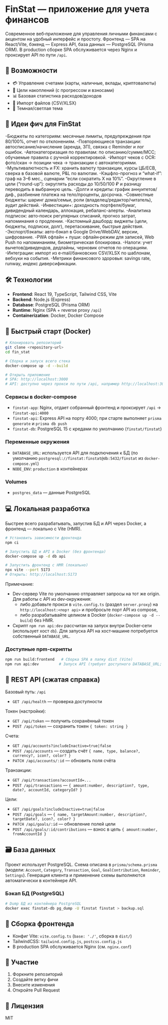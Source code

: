 # FinStat — приложение для учета финансов

Современное веб‑приложение для управления личными финансами с акцентом на удобный интерфейс и простоту. Фронтенд — SPA на React/Vite, бэкенд — Express API, база данных — PostgreSQL (Prisma ORM). В production сборке SPA обслуживается через Nginx и проксирует API по пути `/api`.

## 🚀 Возможности

- 💳 Управление счетами (карты, наличные, вклады, криптовалюты)
- 🎯 Цели накоплений (с прогрессом и взносами)
- 📊 Базовая статистика расходов/доходов
- 📄 Импорт файлов (CSV/XLSX)
- 🌙 Темная/светлая тема



## 🚀 Идеи фич для FinStat
-Бюджеты по категориям: месячные лимиты, предупреждения при 80/100%, отчет по отклонениям.
-Повторяющиеся транзакции: автосписание/начисление (аренда, ЗП), связка с Reminder и лог ошибок.
-Автокатегоризация по правилам: по описанию/сумме/МСС; обучаемые правила с ручной корректировкой.
-Импорт чеков с OCR: фото/скан → позиции чека → транзакции с автокатегориями.
-Мультивалютность и FX: хранить валюту транзакции, курсы ЦБ/ECB, сверка в базовой валюте, P&L по валютам.
-Кэшфло-прогноз и “what-if”: граф на 3–6 мес., сценарии “если сократить X на 10%”.
-Округление в цели (“round-up”): округлять расходы до 10/50/100 ₽ и разницу переводить в выбранную цель.
-Долги и кредиты: график аннуитетов/диф., разбиение платежа на тело/проценты, досрочка.
-Совместные бюджеты: шаринг дома/семьи, роли (владелец/редактор/читатель), аудит действий.
-Инвестиции+: доходность портфеля/бумаг, дивидендный календарь, аллокация, ребаланс-алерты.
-Аналитика подписок: авто‑поиск регулярных списаний, прогноз затрат, напоминания о продлении.
-Кастомный дашборд: виджеты (цели, бюджеты, подписки, долг), перетаскивание, быстрые действия.
-Экспорт/бэкапы: авто‑бэкап в Google Drive/WebDAV, версии, шифрование.
-PWA офлайн + пуши: офлайн‑режим для записей, Web Push по напоминаниям, биометрическая блокировка.
-Налоги: учет вычетов/дивидендов, дедлайны, черновик отчетов по операциям.
-Интеграции: импорт из e‑mail/банковских CSV/XLSX по шаблонам, вебхуки на события.
-Метрики финансового здоровья: savings rate, runway, индекс диверсификации.

## 🛠 Технологии

- **Frontend**: React 19, TypeScript, Tailwind CSS, Vite
- **Backend**: Node.js (Express)
- **Database**: PostgreSQL (Prisma ORM)
- **Runtime**: Nginx (SPA + reverse proxy `/api`)
- **Containerization**: Docker, Docker Compose

## 🐳 Быстрый старт (Docker)

```bash
# Клонировать репозиторий
git clone <repository-url>
cd fin_stat

# Сборка и запуск всего стека
docker-compose up -d --build

# Открыть приложение
# SPA: http://localhost:3000
# API: доступно через прокси по пути /api, например http://localhost:3000/api/health
```

### Сервисы в docker-compose

- `finstat-app`: Nginx, отдает собранный фронтенд и проксирует `/api` → `finstat-api:4000`
- `finstat-api`: Express API на порту 4000; при старте выполняет `prisma generate` и `prisma db push`
- `finstat-db`: PostgreSQL 15 с кредами по умолчанию (`finstat/finstat`)

### Переменные окружения

- `DATABASE_URL`: используется API для подключения к БД (по умолчанию `postgresql://finstat:finstat@db:5432/finstat` из `docker-compose.yml`)
- `NODE_ENV`: `production` в контейнерах

### Volumes

- `postgres_data` — данные PostgreSQL

## 💻 Локальная разработка

Быстрее всего разрабатывать, запустив БД и API через Docker, а фронтенд — локально с Vite (HMR).

```bash
# Установить зависимости фронтенда
npm ci

# Запустить БД и API в Docker (без фронтенда)
docker-compose up -d db api

# Запустить фронтенд с HMR (локально)
npx vite --port 5173
# Открыть: http://localhost:5173
```

Примечание:
- Dev‑сервер Vite по умолчанию отправляет запросы на тот же origin. Для работы с API из dev‑окружения:
  - либо добавьте прокси в `vite.config.ts` (раздел `server.proxy`) на `http://localhost:<порт api>` и пробросьте порт API из compose,
  - либо разрабатывайте целиком в Docker (`docker-compose up -d --build`) без HMR.
- Скрипт `npm run api:dev` рассчитан на запуск внутри Docker‑сети (использует хост `db`). Для запуска API на хост‑машине потребуется собственный `DATABASE_URL`.

### Доступные npm‑скрипты

```bash
npm run build:frontend   # Сборка SPA в папку dist (Vite)
npm run api:dev         # Запуск API (требует доступного DATABASE_URL; в репо настроен на docker host 'db')
```

## 🔌 REST API (сжатая справка)

Базовый путь: `/api`

- `GET /api/health` — проверка доступности

Токен (настройки):
- `GET /api/token` — получить сохранённый токен
- `POST /api/token` — сохранить токен `{ token: string }`

Счета:
- `GET /api/accounts?includeInactive=true|false`
- `POST /api/accounts` — создать счёт `{ name, type, balance?, currency?, icon?, color? }`
- `PATCH /api/accounts/:id` — обновить поля счёта

Транзакции:
- `GET /api/transactions?accountId=...`
- `POST /api/transactions` — `{ amount:number, description?, type, date?, accountId, categoryId? }`

Цели:
- `GET /api/goals?includeInactive=true|false`
- `POST /api/goals` — `{ name, targetAmount:number, description?, targetDate?, icon?, color? }`
- `PATCH /api/goals/:id` — обновление полей цели
- `POST /api/goals/:id/contributions` — взнос в цель `{ amount:number, fromAccountId }`

## 🗃 База данных

Проект использует PostgreSQL. Схема описана в `prisma/schema.prisma` (модели: `Account`, `Category`, `Transaction`, `Goal`, `GoalContribution`, `Reminder`, `Settings`). Генерация клиента и применение схемы выполняются автоматически в контейнере API.

### Бэкап БД (PostgreSQL)

```bash
# Dump БД из контейнера PostgreSQL
docker exec finstat-db pg_dump -U finstat finstat > backup.sql
```

## 🧱 Сборка фронтенда

- Конфиг Vite: `vite.config.ts` (`base: './'`, сборка в `dist/`)
- TailwindCSS: `tailwind.config.js`, `postcss.config.js`
- В production SPA обслуживается Nginx (см. `nginx.conf`)

## 🤝 Участие

1. Форкните репозиторий
2. Создайте ветку фичи
3. Внесите изменения
4. Откройте Pull Request

## 📄 Лицензия

MIT 